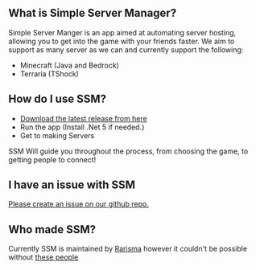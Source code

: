 ## What is Simple Server Manager?
Simple Server Manger is an app aimed at automating server hosting, allowing you to get into the game with your friends faster.
We aim to support as many server as we can and currently support the following:
  - Minecraft (Java and Bedrock)
  - Terraria (TShock)

## How do I use SSM?
  - [Download the latest release from here](https://github.com/Rarisma/Simple-Server-Manager/releases)
  - Run the app (Install .Net 5 if needed.)
  - Get to making Servers
  
  SSM Will guide you throughout the process, from choosing the game, to getting people to connect!
 
## I have an issue with SSM
[Please create an issue on our github repo.](https://github.com/Rarisma/Simple-Server-Manager/issues)

## Who made SSM?
Currently SSM is maintained by [Rarisma](https://github.com/Rarisma) however it couldn't be possible without [these people](https://github.com/Rarisma/Simple-Server-Manager/new/main/docs/help/Aknowledgements)
